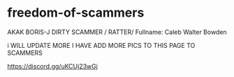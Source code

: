 # freedom-of-scammers


AKAK BORIS-J DIRTY SCAMMER / RATTER/
Fullname: Caleb Walter Bowden

i WILL UPDATE MORE I HAVE ADD MORE PICS TO THIS PAGE TO SCAMMERS 





https://discord.gg/uKCUj23wGj






